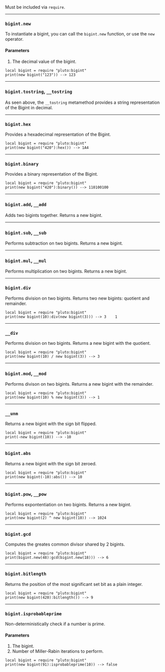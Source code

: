 Must be included via `require`.

---
### `bigint.new`
To instantiate a bigint, you can call the `bigint.new` function, or use the `new` operator.
#### Parameters
1. The decimal value of the bigint.
```pluto
local bigint = require "pluto:bigint"
print(new bigint("123")) --> 123
```

---
### `bigint.tostring`, `__tostring`
As seen above, the `__tostring` metamethod provides a string representation of the Bigint in decimal.

---
### `bigint.hex`
Provides a hexadecimal representation of the Bigint.
```pluto
local bigint = require "pluto:bigint"
print(new bigint("420"):hex()) --> 1A4
```

---
### `bigint.binary`
Provides a binary representation of the Bigint.
```pluto
local bigint = require "pluto:bigint"
print(new bigint("420"):binary()) --> 110100100
```

---
### `bigint.add`, `__add`
Adds two bigints together. Returns a new bigint.

---
### `bigint.sub`, `__sub`
Performs subtraction on two bigints. Returns a new bigint.

---
### `bigint.mul`, `__mul`
Performs multiplication on two bigints. Returns a new bigint.

---
### `bigint.div`
Performs division on two bigints. Returns two new bigints: quotient and remainder.
```pluto
local bigint = require "pluto:bigint"
print(new bigint(10):div(new bigint(3))) --> 3    1
```

---
### `__div`
Performs division on two bigints. Returns a new bigint with the quotient.
```pluto
local bigint = require "pluto:bigint"
print(new bigint(10) / new bigint(3)) --> 3
```

---
### `bigint.mod`, `__mod`
Performs divison on two bigints. Returns a new bigint with the remainder.
```pluto
local bigint = require "pluto:bigint"
print(new bigint(10) % new bigint(3)) --> 1
```

---
### `__unm`
Returns a new bigint with the sign bit flipped.
```pluto
local bigint = require "pluto:bigint"
print(-new bigint(10)) --> -10
```

---
### `bigint.abs`
Returns a new bigint with the sign bit zeroed.
```pluto
local bigint = require "pluto:bigint"
print(new bigint(-10):abs()) --> 10
```

---
### `bigint.pow`, `__pow`
Performs expontentiation on two bigints. Returns a new bigint.
```pluto
local bigint = require "pluto:bigint"
print(new bigint(2) ^ new bigint(10)) --> 1024
```

---
### `bigint.gcd`
Computes the greates common divisor shared by 2 bigints.
```pluto
local bigint = require "pluto:bigint"
print(bigint.new(48):gcd(bigint.new(18))) --> 6
```

---
### `bigint.bitlength`
Returns the position of the most significant set bit as a plain integer.
```pluto
local bigint = require "pluto:bigint"
print(new bigint(420):bitlength()) --> 9
```

---
### `bigint.isprobableprime`
Non-deterministically check if a number is prime.
#### Parameters
1. The bigint.
2. Number of Miller-Rabin iterations to perform.
```pluto
local bigint = require "pluto:bigint"
print(new bigint(91):isprobableprime(10)) --> false
```
